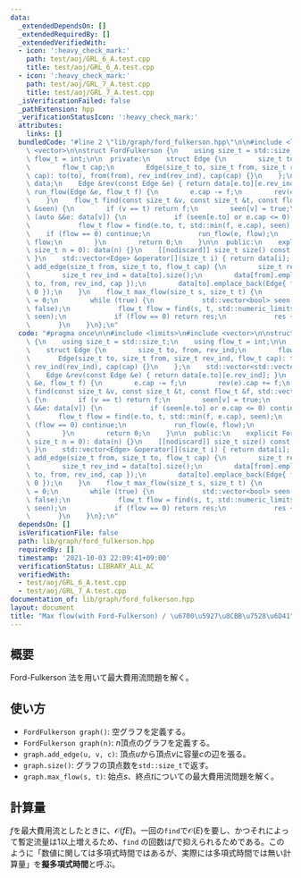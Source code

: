 ```yaml
---
data:
  _extendedDependsOn: []
  _extendedRequiredBy: []
  _extendedVerifiedWith:
  - icon: ':heavy_check_mark:'
    path: test/aoj/GRL_6_A.test.cpp
    title: test/aoj/GRL_6_A.test.cpp
  - icon: ':heavy_check_mark:'
    path: test/aoj/GRL_7_A.test.cpp
    title: test/aoj/GRL_7_A.test.cpp
  _isVerificationFailed: false
  _pathExtension: hpp
  _verificationStatusIcon: ':heavy_check_mark:'
  attributes:
    links: []
  bundledCode: "#line 2 \"lib/graph/ford_fulkerson.hpp\"\n\n#include <limits>\n#include\
    \ <vector>\n\nstruct FordFulkerson {\n    using size_t = std::size_t;\n    using\
    \ flow_t = int;\n\n  private:\n    struct Edge {\n        size_t to, from, rev_ind;\n\
    \        flow_t cap;\n        Edge(size_t to, size_t from, size_t rev_ind, flow_t\
    \ cap): to(to), from(from), rev_ind(rev_ind), cap(cap) {}\n    };\n    std::vector<std::vector<Edge>>\
    \ data;\n    Edge &rev(const Edge &e) { return data[e.to][e.rev_ind]; }\n    void\
    \ run_flow(Edge &e, flow_t f) {\n        e.cap -= f;\n        rev(e).cap += f;\n\
    \    }\n    flow_t find(const size_t &v, const size_t &t, const flow_t &f, std::vector<bool>\
    \ &seen) {\n        if (v == t) return f;\n        seen[v] = true;\n        for\
    \ (auto &&e: data[v]) {\n            if (seen[e.to] or e.cap <= 0) continue;\n\
    \            flow_t flow = find(e.to, t, std::min(f, e.cap), seen);\n        \
    \    if (flow == 0) continue;\n            run_flow(e, flow);\n            return\
    \ flow;\n        }\n        return 0;\n    }\n\n  public:\n    explicit FordFulkerson(const\
    \ size_t n = 0): data(n) {}\n    [[nodiscard]] size_t size() const { return std::size(data);\
    \ }\n    std::vector<Edge> &operator[](size_t i) { return data[i]; }\n    void\
    \ add_edge(size_t from, size_t to, flow_t cap) {\n        size_t reg_ind = data[from].size();\n\
    \        size_t rev_ind = data[to].size();\n        data[from].emplace_back(Edge{\
    \ to, from, rev_ind, cap });\n        data[to].emplace_back(Edge{ from, to, reg_ind,\
    \ 0 });\n    }\n    flow_t max_flow(size_t s, size_t t) {\n        flow_t res\
    \ = 0;\n        while (true) {\n            std::vector<bool> seen(data.size(),\
    \ false);\n            flow_t flow = find(s, t, std::numeric_limits<int>::max(),\
    \ seen);\n            if (flow == 0) return res;\n            res += flow;\n \
    \       }\n    }\n};\n"
  code: "#pragma once\n\n#include <limits>\n#include <vector>\n\nstruct FordFulkerson\
    \ {\n    using size_t = std::size_t;\n    using flow_t = int;\n\n  private:\n\
    \    struct Edge {\n        size_t to, from, rev_ind;\n        flow_t cap;\n \
    \       Edge(size_t to, size_t from, size_t rev_ind, flow_t cap): to(to), from(from),\
    \ rev_ind(rev_ind), cap(cap) {}\n    };\n    std::vector<std::vector<Edge>> data;\n\
    \    Edge &rev(const Edge &e) { return data[e.to][e.rev_ind]; }\n    void run_flow(Edge\
    \ &e, flow_t f) {\n        e.cap -= f;\n        rev(e).cap += f;\n    }\n    flow_t\
    \ find(const size_t &v, const size_t &t, const flow_t &f, std::vector<bool> &seen)\
    \ {\n        if (v == t) return f;\n        seen[v] = true;\n        for (auto\
    \ &&e: data[v]) {\n            if (seen[e.to] or e.cap <= 0) continue;\n     \
    \       flow_t flow = find(e.to, t, std::min(f, e.cap), seen);\n            if\
    \ (flow == 0) continue;\n            run_flow(e, flow);\n            return flow;\n\
    \        }\n        return 0;\n    }\n\n  public:\n    explicit FordFulkerson(const\
    \ size_t n = 0): data(n) {}\n    [[nodiscard]] size_t size() const { return std::size(data);\
    \ }\n    std::vector<Edge> &operator[](size_t i) { return data[i]; }\n    void\
    \ add_edge(size_t from, size_t to, flow_t cap) {\n        size_t reg_ind = data[from].size();\n\
    \        size_t rev_ind = data[to].size();\n        data[from].emplace_back(Edge{\
    \ to, from, rev_ind, cap });\n        data[to].emplace_back(Edge{ from, to, reg_ind,\
    \ 0 });\n    }\n    flow_t max_flow(size_t s, size_t t) {\n        flow_t res\
    \ = 0;\n        while (true) {\n            std::vector<bool> seen(data.size(),\
    \ false);\n            flow_t flow = find(s, t, std::numeric_limits<int>::max(),\
    \ seen);\n            if (flow == 0) return res;\n            res += flow;\n \
    \       }\n    }\n};\n"
  dependsOn: []
  isVerificationFile: false
  path: lib/graph/ford_fulkerson.hpp
  requiredBy: []
  timestamp: '2021-10-03 22:09:41+09:00'
  verificationStatus: LIBRARY_ALL_AC
  verifiedWith:
  - test/aoj/GRL_6_A.test.cpp
  - test/aoj/GRL_7_A.test.cpp
documentation_of: lib/graph/ford_fulkerson.hpp
layout: document
title: "Max flow(with Ford-Fulkerson) / \u6700\u5927\u8CBB\u7528\u6D41"
---
```


## 概要

Ford-Fulkerson 法を用いて最大費用流問題を解く。

## 使い方

- `FordFulkerson graph()`: 空グラフを定義する。
- `FordFulkerson graph(n)`: $n$頂点のグラフを定義する。
- `graph.add_edge(u, v, c)`: 頂点$u$から頂点$v$に容量$c$の辺を張る。
- `graph.size()`: グラフの頂点数を`std::size_t`で返す。
- `graph.max_flow(s, t)`: 始点$s$、終点$t$についての最大費用流問題を解く。

## 計算量

$f$を最大費用流としたときに、$\mathcal{O}(fE)$。一回の`find`で$\mathcal{O}(E)$を要し、かつそれによって暫定流量は1以上増えるため、`find`
の回数は$f$で抑えられるためである。このように「数値に関しては多項式時間ではあるが、実際には多項式時間では無い計算量」を**擬多項式時間**と呼ぶ。